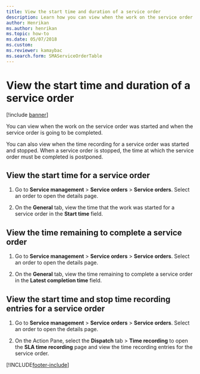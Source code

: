 ```yaml
---
title: View the start time and duration of a service order  
description: Learn how you can view when the work on the service order was started and when the service order is going to be completed.
author: Henrikan
ms.author: henrikan
ms.topic: how-to
ms.date: 05/07/2018
ms.custom:
ms.reviewer: kamaybac
ms.search.form: SMAServiceOrderTable
---
```



# View the start time and duration of a service order

[!include [banner](../includes/banner.md)]

You can view when the work on the service order was started and when the service order is going to be completed.

You can also view when the time recording for a service order was started and stopped. When a service order is stopped, the time at which the service order must be completed is postponed.

## View the start time for a service order

1. Go to **Service management** \> **Service orders** \> **Service orders**. Select an order to open the details page.

2. On the **General** tab, view the time that the work was started for a service order in the **Start time** field.

## View the time remaining to complete a service order

1. Go to **Service management** \> **Service orders** \> **Service orders**. Select an order to open the details page.

2. On the **General** tab, view the time remaining to complete a service order in the **Latest completion time** field.

## View the start time and stop time recording entries for a service order

1. Go to **Service management** \> **Service orders** \> **Service orders**. Select an order to open the details page.

2. On the Action Pane, select the **Dispatch** tab \> **Time recording** to open the **SLA time recording** page and view the time recording entries for the service order.

[!INCLUDE[footer-include](../../includes/footer-banner.md)]
